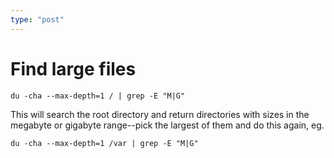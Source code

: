 ```yaml
---
type: "post"
---
```


# Find large files

`du -cha --max-depth=1 / | grep -E "M|G"`

This will search the root directory and return directories with sizes in the megabyte or gigabyte range--pick the largest of them and do this again, eg.

`du -cha --max-depth=1 /var | grep -E "M|G"`
